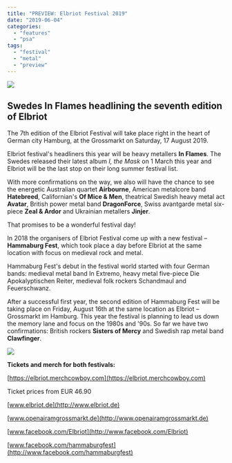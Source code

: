 ```yaml
---
title: "PREVIEW: Elbriot Festival 2019"
date: "2019-06-04"
categories: 
  - "features"
  - "psa"
tags: 
  - "festival"
  - "metal"
  - "preview"
---
```


![](https://www.hellbound.ca/wp-content/uploads/2019/05/Elbriot-2019.jpg)

## Swedes In Flames headlining the seventh edition of Elbriot

The 7th edition of the Elbriot Festival will take place right in the heart of German city Hamburg, at the Grossmarkt on Saturday, 17 August 2019.

Elbriot festival's headliners this year will be heavy metallers **In Flames**. The Swedes released their latest album _I, the Mask_ on 1 March this year and Elbriot will be the last stop on their long summer festival list.

With more confirmations on the way, we also will have the chance to see the energetic Australian quartet **Airbourne**, American metalcore band **Hatebreed**, Californian's **Of Mice & Men**, theatrical Swedish heavy metal act **Avatar**, British power metal band **DragonForce**, Swiss avantgarde metal six- piece **Zeal & Ardor** and Ukrainian metallers **Jinjer**.

That promises to be a wonderful festival day!

In 2018 the organisers of Elbriot Festival come up with a new festival – **Hammaburg Fest**, which took place a day before Elbriot at the same location with focus on medieval rock and metal.

Hammaburg Fest's debut in the festival world started with four German bands: medieval metal band In Extremo, heavy metal five-piece Die Apokalyptischen Reiter, medieval folk rockers Schandmaul and Feuerschwanz.

After a successful first year, the second edition of Hammaburg Fest will be taking place on Friday, August 16th at the same location as Elbriot – Grossmarkt im Hamburg. This year the festival is planning to lead us down the memory lane and focus on the 1980s and '90s. So far we have two confirmations: British rockers **Sisters of Mercy** and Swedish rap metal band **Clawfinger**.

![](https://www.hellbound.ca/wp-content/uploads/2019/05/Elbriot-Hammaburg-2019.jpg)

**Tickets and merch for both festivals:**

[https://elbriot.merchcowboy.com](https://elbriot.merchcowboy.com)

Ticket prices from EUR 46.90

[www.elbriot.de](http://www.elbriot.de)

[www.openairamgrossmarkt.de](http://www.openairamgrossmarkt.de)

[www.facebook.com/Elbriot](http://www.facebook.com/Elbriot)

[www.facebook.com/hammaburgfest](http://www.facebook.com/hammaburgfest)
